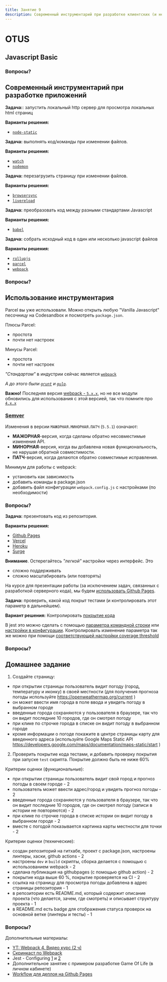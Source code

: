 ```yaml
---
title: Занятие 9
description: Современный инструментарий при разработке клиентских (и не только) приложений
---
```


# OTUS

## Javascript Basic

<!--v-->

### Вопросы?

<!-- s -->

## Современный инструментарий при разработке приложений

<!-- v -->

**Задача:**: запустить локальный http сервер для просмотра локальных html страниц

**Варианты решения:**

- [`node-static`](https://www.npmjs.com/package/node-static)

<!-- v -->

**Задача:** выполнять код/команды при изменении файлов.

**Варианты решения:**

- [`watch`](https://www.npmjs.com/package/watch)
- [`nodemon`](https://www.npmjs.com/package/nodemon)

<!-- v -->

**Задача:** перезагрузить страницу при изменении файлов.

**Варианты решения:**

- [`browsersync`](https://browsersync.io/)
- [`livereload`](https://www.npmjs.com/package/livereload)

<!-- v -->

**Задача:** преобразовать код между разными стандартами Javascript

**Варианты решения:**

- [`babel`](https://babeljs.io/docs/en/babel-cli/)

<!-- v -->

**Задача:** собрать исходный код в один или несколько javascript файлов

**Варианты решения:**

- [`rollupjs`](https://rollupjs.org/)
- [`parcel`](https://parceljs.org/)
- [`webpack`](https://webpack.js.org/)

<!-- v -->

### Вопросы?

<!-- s -->

## Использование инструментария

<!-- v -->

Parcel вы уже использовали. Можно открыть любую "Vanilla Javascript" песочницу на Codesandbox и посмотреть `package.json`.

<!-- v -->

Плюсы Parcel:

- простота
- почти нет настроек

<!-- v -->

Минусы Parcel:

- простота
- почти нет настроек

<!-- v -->

_"Стандартом"_ в индустрии сейчас является [`webpack`](https://webpack.js.org/)

_А до этого были [`grunt`](https://gruntjs.com/) и [`gulp`](https://gulpjs.com/)._

<!-- v -->

**Важно!** Последняя версия [webpack - `5.x.x`](https://webpack.js.org/blog/2020-10-10-webpack-5-release/), но не все модули обновились для использования с этой версией, так что помните про [`4.x.x`](https://v4.webpack.js.org/)

<!-- v -->

### [Semver](https://semver.org/lang/ru/)

Изменения в версии `МАЖОРНАЯ.МИНОРНАЯ.ПАТЧ` (`5.5.1`) означают:

- **МАЖОРНАЯ**-версия, когда сделаны обратно несовместимые изменения API.
- **МИНОРНАЯ**-версия, когда вы добавлена новая функциональность, не нарушая обратной совместимости.
- **ПАТЧ**-версия, когда делаются обратно совместимые исправления.

<!-- v -->

Минимум для работы с webpack:

- установить как зависимость
- добавить команды в package.json
- добавить файл конфигурации `webpack.config.js` с настройками (по необходимости)

<!-- v -->

### Вопросы?

<!-- v -->

**Задача:** презентовать код из репозитория.

**Варианты решения:**

- [Github Pages](https://pages.github.com/)
- [Vercel](https://vercel.com/)
- [Heroku](https://www.heroku.com/)
- [Surge](https://surge.sh/)

<!-- v -->

**Внимание**. Остерегайтесь _"легкой"_ настройки через интерфейс. Это

- сложно поддерживать
- сложно масштабировать (или повторять)

<!-- v -->

На курсе для презентации работы (за исключением задач, связанных с разработкой серверного кода), мы будем [использовать Github Pages](https://docs.github.com/en/free-pro-team@latest/github/working-with-github-pages/configuring-a-publishing-source-for-your-github-pages-site).

<!-- v -->

**Задача:** проверить, какой код покрыт тестами (и контролировать этот параметр в дальнейшем).

**Вариант решения:** Контролировать [покрытие кода](https://ru.wikipedia.org/wiki/%D0%9F%D0%BE%D0%BA%D1%80%D1%8B%D1%82%D0%B8%D0%B5_%D0%BA%D0%BE%D0%B4%D0%B0)

<!-- v -->

В jest это можно сделать с помощью [параметра командной строки](https://jestjs.io/docs/ru/cli#--coverageboolean) или [настройки в конфигурации](https://jestjs.io/docs/ru/configuration#collectcoverage-boolean). Контролировать изменение параметра так же можно при помощи [соответствующей настройки coverage threshold](https://jestjs.io/docs/ru/configuration#coveragethreshold-object)

<!-- v -->

### Вопросы?

<!-- s -->

## Домашнее задание

<!-- v -->

1. Создайте страницу:

- при открытии страницы пользователь видит погоду (город, температуру и иконку) в своей местности (для получения прогноза погоды используйте https://openweathermap.org/current )
- он может ввести имя города в поле ввода и увидеть погоду в выбранном городе
- введенные города сохраняются у пользователя в браузере, так что он видит последние 10 городов, где он смотрел погоду
- при клике по строчке города в списке он видит погоду в выбранном городе
- кроме информации о погоде покажите в центре страницы карту для введенного адреса (используйте Google Maps Static API https://developers.google.com/maps/documentation/maps-static/start )

2. Проверить покрытие кода тестами, и добавить проверку покрытия при запуске `test` скрипта. Покрытие должно быть не ниже 60%

<!-- v -->

Критерии оценки (функциональные):

- при открытии страницы пользователь видит свой город и прогноз погоды в своем городе - 2
- пользователь может ввести адрес/город и увидеть прогноз погоды - 2
- введенные города сохраняются у пользователя в браузере, так что он видит последние 10 городов, где он смотрел погоду (записи в истории не повторяются) - 2
- при клике по строчке города в списке истории он видит погоду в выбранном городе - 2
- вместе с погодой показывается картинка карты местности для точки - 2

<!-- v -->

Критерии оценки (технические):

- создан репозиторий на гитхабе, проект c package.json, настроены линтеры, хаски, github actions - 2
- настроены `dev` и `build` скрипты, сборка делается с помощью с использованием webpack - 2
- сделана публикация на githubpages (с помощью github action) - 2
- покрытие кода выше 60 %, покрытие проверяется на CI - 2
- ссылка на страницу для просмотра погоды добавлена в адрес страницы репозитория - 1
- в репозитории есть README.md, который содержит описание проекта (что делается, зачем, где смотреть) и описывает структуру проекта - 1
- в README.md есть badge для отображения статуса проверок на основной ветке (линтеры и тесты) - 1

<!-- v -->

### Вопросы?

<!-- s -->

Дополнительные материалы:

- [YT: Webpack 4. Видео курс (2 ч)](https://www.youtube.com/watch?v=eSaF8NXeNsA)
- [Скринкаст по Webpack](https://learn.javascript.ru/screencast/webpack)
- Jest - Configuring [1](https://www.youtube.com/watch?v=TGfrv7jgW2c) и [2](https://www.youtube.com/watch?v=2sCshscn-rc)
- Дополнительное занятие с примером разработке Game Of Life (в личном кабинете)
- [Workflow для деплоя на Github Pages](https://github.com/otus-js-student/js--game-of-life/blob/master/.github/workflows/deploy-gh-pages.yml)
